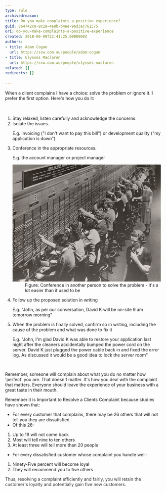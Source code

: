 ```yaml
---
type: rule
archivedreason: 
title: Do you make complaints a positive experience?
guid: 864742c9-9c2a-4e8b-b4ee-96d3ac761575
uri: do-you-make-complaints-a-positive-experience
created: 2018-06-08T22:41:25.0000000Z
authors:
- title: Adam Cogan
  url: https://ssw.com.au/people/adam-cogan
- title: Ulysses Maclaren
  url: https://ssw.com.au/people/ulysses-maclaren
related: []
redirects: []

---
```



When a client complains I have a choice: solve the problem or ignore it. I prefer the first option. Here's how you do it:<br>
<br><excerpt class='endintro'></excerpt><br>
<ol><li>Stay relaxed, listen carefully and acknowledge the concerns<br></li><li>Isolate the issues.<br>
   <p class="ssw15-rteElement-GreyBox">​E.g. invoicing ("I don't want to pay this bill") or development quality ("my application is down")</p></li><li>Conference in the appropriate resources.<br> 
      <p class="ssw15-rteElement-GreyBox">E.g. the account manager or project manager​​<br></p><dl class="image"><dt>
            <img src="old-phone-connection.jpg" alt="old-phone-connection.jpg" />
         </dt><dd>Figure: Conference in another person to solve the problem - it's a lot easier than it used to be<br></dd></dl></li><li>Follow up the proposed solution in writing<br>
   <p class="ssw15-rteElement-GreyBox">E.g. "John, as per our conversation, David K will be on-site 9 am tomorrow morning"</p></li><li>When the problem is finally solved, confirm so in writing, including the cause of the problem and what was done to fix it
   <p class="ssw15-rteElement-GreyBox">E.g. "John, I'm glad David K was able to restore your application last night after the cleaners accidentally bumped the power cord on the server. David K just plugged the power cable back in and fixed the error log. As discussed it would be a good idea to lock the server room"</p></li>
</ol>​<p class="ssw15-rteElement-P">Remember, someone will complain about what you do no matter how 'perfect' you are. That doesn't matter. It's how you deal with the complaint that matters. Everyone should leave the experience of your business with a great taste in their mouth.</p><p class="ssw15-rteElement-P">Remember it is Important to Resolve a Clients Complaint because studies have shown that:</p><ul class="ssw15-rteElement-P"><li>For every customer that complains, there may be 26 others that will not tell you they are dissatisfied.<br></li><li>Of this 26:<br></li></ul><ol><li>Up to 19 will not come back<br></li><li>Most will tell nine to ten others<br></li><li>At least three will tell more than 20 people<br></li></ol><ul><li>For every dissatisfied customer whose complaint you handle well:<br></li></ul><ol><li>Ninety-Five percent will become loyal<br></li><li>They will recommend you to five others<br></li></ol> 
<span style="color:#333333;">Thus, resolving a complaint efficiently and fairly, you will retain the customer's loyalty and potentially gain five new customers.</span><br>


